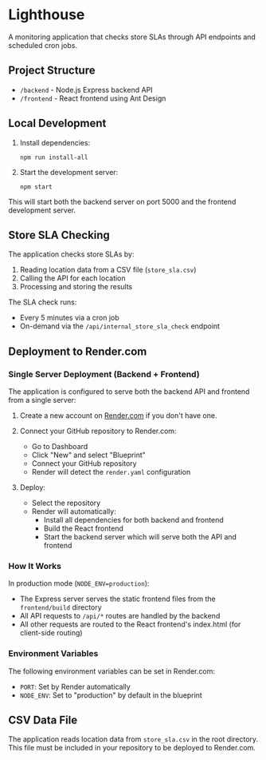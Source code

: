 # Lighthouse

A monitoring application that checks store SLAs through API endpoints and scheduled cron jobs.

## Project Structure

- `/backend` - Node.js Express backend API
- `/frontend` - React frontend using Ant Design

## Local Development

1. Install dependencies:

   ```
   npm run install-all
   ```

2. Start the development server:
   ```
   npm start
   ```

This will start both the backend server on port 5000 and the frontend development server.

## Store SLA Checking

The application checks store SLAs by:

1. Reading location data from a CSV file (`store_sla.csv`)
2. Calling the API for each location
3. Processing and storing the results

The SLA check runs:

- Every 5 minutes via a cron job
- On-demand via the `/api/internal_store_sla_check` endpoint

## Deployment to Render.com

### Single Server Deployment (Backend + Frontend)

The application is configured to serve both the backend API and frontend from a single server:

1. Create a new account on [Render.com](https://render.com) if you don't have one.

2. Connect your GitHub repository to Render.com:

   - Go to Dashboard
   - Click "New" and select "Blueprint"
   - Connect your GitHub repository
   - Render will detect the `render.yaml` configuration

3. Deploy:
   - Select the repository
   - Render will automatically:
     - Install all dependencies for both backend and frontend
     - Build the React frontend
     - Start the backend server which will serve both the API and frontend

### How It Works

In production mode (`NODE_ENV=production`):

- The Express server serves the static frontend files from the `frontend/build` directory
- All API requests to `/api/*` routes are handled by the backend
- All other requests are routed to the React frontend's index.html (for client-side routing)

### Environment Variables

The following environment variables can be set in Render.com:

- `PORT`: Set by Render automatically
- `NODE_ENV`: Set to "production" by default in the blueprint

## CSV Data File

The application reads location data from `store_sla.csv` in the root directory. This file must be included in your repository to be deployed to Render.com.
